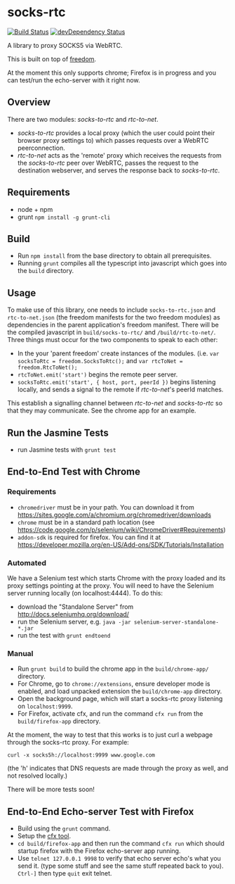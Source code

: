 # socks-rtc

[![Build Status](https://travis-ci.org/uProxy/socks-rtc.svg?branch=master)](https://travis-ci.org/uProxy/socks-rtc) [![devDependency Status](https://david-dm.org/uProxy/socks-rtc/dev-status.svg)](https://david-dm.org/uProxy/socks-rtc#info=devDependencies)

A library to proxy SOCKS5 via WebRTC.

This is built on top of [freedom](https://github.com/UWNetworksLab/freedom).

At the moment this only supports chrome; Firefox is in progress and you can test/run the echo-server with it right now.

## Overview

There are two modules: _socks-to-rtc_ and _rtc-to-net_.

 - _socks-to-rtc_ provides a local proxy (which the user could point their browser proxy settings to) which passes requests over a WebRTC peerconnection.
 - _rtc-to-net_ acts as the 'remote' proxy which receives the requests from the _socks-to-rtc_ peer over WebRTC, passes the request to the destination webserver, and serves the response back to _socks-to-rtc_.

## Requirements

 - node + npm
 - grunt `npm install -g grunt-cli`

## Build

 - Run `npm install` from the base directory to obtain all prerequisites.
 - Running `grunt` compiles all the typescript into javascript which goes into the `build` directory.

## Usage

To make use of this library, one needs to include `socks-to-rtc.json`
and `rtc-to-net.json` (the freedom manifests for the two freedom modules)
as dependencies in the parent application's freedom manifest. There will be
the compiled javascript in `build/socks-to-rtc/` and `/build/rtc-to-net/`.
Three things must occur for the two components to speak to each other:

 - In the your 'parent freedom' create instances of the modules. (i.e. `var socksToRtc = freedom.SocksToRtc();` and `var rtcToNet = freedom.RtcToNet();`
 - `rtcToNet.emit('start')` begins the remote peer server.
 - `socksToRtc.emit('start', { host, port, peerId })` begins listening locally, and sends a signal to the remote if _rtc-to-net_'s peerId matches.

This establish a signalling channel between _rtc-to-net_ and _socks-to-rtc_ so that they may communicate. See the chrome app for an example.

## Run the Jasmine Tests

 - run Jasmine tests with `grunt test`

## End-to-End Test with Chrome

### Requirements

 - `chromedriver` must be in your path. You can download it from https://sites.google.com/a/chromium.org/chromedriver/downloads
 - `chrome` must be in a standard path location (see https://code.google.com/p/selenium/wiki/ChromeDriver#Requirements)
 - `addon-sdk` is required for firefox. You can find it at https://developer.mozilla.org/en-US/Add-ons/SDK/Tutorials/Installation

### Automated

We have a Selenium test which starts Chrome with the proxy loaded and its proxy
settings pointing at the proxy. You will need to have the Selenium server
running locally (on localhost:4444). To do this:

 - download the "Standalone Server" from http://docs.seleniumhq.org/download/
 - run the Selenium server, e.g. `java -jar selenium-server-standalone-*.jar`
 - run the test with `grunt endtoend`

### Manual

 - Run `grunt build` to build the chrome app in the `build/chrome-app/` directory.
 - For Chrome, go to `chrome://extensions`, ensure developer mode is enabled, and load unpacked extension the `build/chrome-app` directory.
 - Open the background page, which will start a socks-rtc proxy listening on `localhost:9999`.
 - For Firefox, activate cfx, and run the command `cfx run` from the `build/firefox-app` directory.

At the moment, the way to test that this works is to just curl a webpage through the socks-rtc proxy. For example:

`curl -x socks5h://localhost:9999 www.google.com`

(the 'h' indicates that DNS requests are made through the proxy as well, and not resolved locally.)

There will be more tests soon!

## End-to-End Echo-server Test with Firefox

 - Build using the `grunt` command.
 - Setup the [cfx tool](https://developer.mozilla.org/en-US/Add-ons/SDK/Tutorials/Installation).
 - `cd build/firefox-app` and then run the command `cfx run` which should startup firefox with the Firefox echo-server app running.
 - Use `telnet 127.0.0.1 9998` to verify that echo server echo's what you send it. (type some stuff and see the same stuff repeated back to you). `Ctrl-]` then type `quit` exit telnet.
